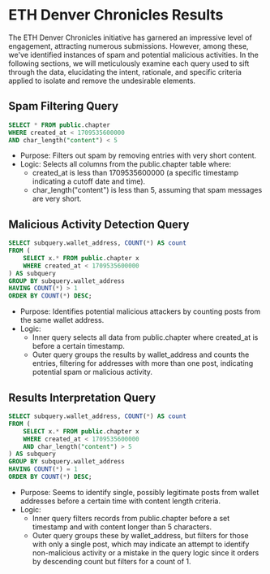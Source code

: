 # ETH Denver Chronicles Results

The ETH Denver Chronicles initiative has garnered an impressive level of engagement, attracting numerous submissions. However, among these, we've identified instances of spam and potential malicious activities. In the following sections, we will meticulously examine each query used to sift through the data, elucidating the intent, rationale, and specific criteria applied to isolate and remove the undesirable elements.

## Spam Filtering Query

```sql
SELECT * FROM public.chapter
WHERE created_at < 1709535600000
AND char_length("content") < 5
```

- Purpose: Filters out spam by removing entries with very short content.
- Logic: Selects all columns from the public.chapter table where:
  - created_at is less than 1709535600000 (a specific timestamp indicating a cutoff date and time).
  - char_length("content") is less than 5, assuming that spam messages are very short.

## Malicious Activity Detection Query

```sql
SELECT subquery.wallet_address, COUNT(*) AS count
FROM (
    SELECT x.* FROM public.chapter x
    WHERE created_at < 1709535600000
) AS subquery
GROUP BY subquery.wallet_address
HAVING COUNT(*) > 1
ORDER BY COUNT(*) DESC;
```

- Purpose: Identifies potential malicious attackers by counting posts from the same wallet address.
- Logic:
  - Inner query selects all data from public.chapter where created_at is before a certain timestamp.
  - Outer query groups the results by wallet_address and counts the entries, filtering for addresses with more than one post, indicating potential spam or malicious activity.

## Results Interpretation Query

```sql
SELECT subquery.wallet_address, COUNT(*) AS count
FROM (
    SELECT x.* FROM public.chapter x
    WHERE created_at < 1709535600000
    AND char_length("content") > 5
) AS subquery
GROUP BY subquery.wallet_address
HAVING COUNT(*) = 1
ORDER BY COUNT(*) DESC;

```

- Purpose: Seems to identify single, possibly legitimate posts from wallet addresses before a certain time with content length criteria.
- Logic:
  - Inner query filters records from public.chapter before a set timestamp and with content longer than 5 characters.
  - Outer query groups these by wallet_address, but filters for those with only a single post, which may indicate an attempt to identify non-malicious activity or a mistake in the query logic since it orders by descending count but filters for a count of 1.
